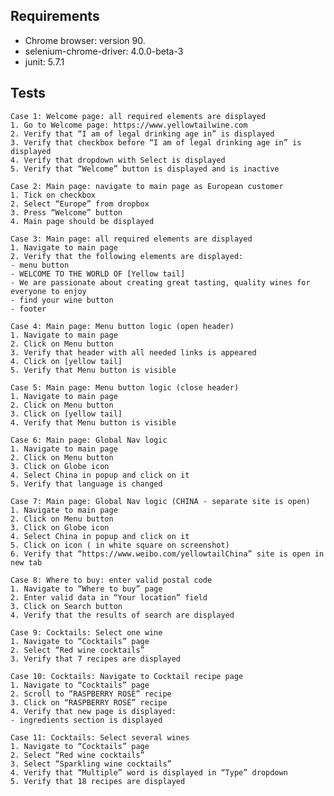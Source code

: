 Requirements
----------------------------
- Chrome browser: version 90.
- selenium-chrome-driver: 4.0.0-beta-3
- junit: 5.7.1

Tests
----------------------------
    Case 1: Welcome page: all required elements are displayed
    1. Go to Welcome page: https://www.yellowtailwine.com
    2. Verify that “I am of legal drinking age in” is displayed
    3. Verify that checkbox before “I am of legal drinking age in” is displayed
    4. Verify that dropdown with Select is displayed
    5. Verify that “Welcome” button is displayed and is inactive

    Case 2: Main page: navigate to main page as European customer
    1. Tick on checkbox
    2. Select “Europe” from dropbox
    3. Press “Welcome” button
    4. Main page should be displayed
    
    Case 3: Main page: all required elements are displayed
    1. Navigate to main page
    2. Verify that the following elements are displayed:
    - menu button
    - WELCOME TO THE WORLD OF [Yellow tail]
    - We are passionate about creating great tasting, quality wines for everyone to enjoy
    - find your wine button
    - footer
    
    Case 4: Main page: Menu button logic (open header)
    1. Navigate to main page
    2. Click on Menu button
    3. Verify that header with all needed links is appeared
    4. Click on [yellow tail]
    5. Verify that Menu button is visible
    
    Case 5: Main page: Menu button logic (close header)
    1. Navigate to main page
    2. Click on Menu button
    3. Click on [yellow tail]
    4. Verify that Menu button is visible
    
    Case 6: Main page: Global Nav logic
    1. Navigate to main page
    2. Click on Menu button
    3. Click on Globe icon
    4. Select China in popup and click on it
    5. Verify that language is changed
    
    Case 7: Main page: Global Nav logic (CHINA - separate site is open)
    1. Navigate to main page
    2. Click on Menu button
    3. Click on Globe icon
    4. Select China in popup and click on it
    5. Click on icon ( in white square on screenshot)
    6. Verify that “https://www.weibo.com/yellowtailChina” site is open in new tab
    
    Case 8: Where to buy: enter valid postal code
    1. Navigate to “Where to buy” page
    2. Enter valid data in “Your location” field
    3. Click on Search button
    4. Verify that the results of search are displayed    
    
    Case 9: Cocktails: Select one wine
    1. Navigate to “Cocktails” page
    2. Select “Red wine cocktails”
    3. Verify that 7 recipes are displayed
    
    Case 10: Cocktails: Navigate to Cocktail recipe page
    1. Navigate to “Cocktails” page
    2. Scroll to “RASPBERRY ROSÉ” recipe
    3. Click on “RASPBERRY ROSÉ” recipe
    4. Verify that new page is displayed:
    - ingredients section is displayed
    
    Case 11: Cocktails: Select several wines
    1. Navigate to “Cocktails” page
    2. Select “Red wine cocktails”
    3. Select “Sparkling wine cocktails”
    4. Verify that “Multiple” word is displayed in “Type” dropdown
    5. Verify that 18 recipes are displayed
